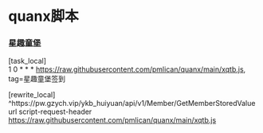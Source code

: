 # quanx脚本

### 星趣童堡

[task_local]  
1 0 * * * https://raw.githubusercontent.com/pmlican/quanx/main/xqtb.js, tag=星趣童堡签到

[rewrite_local]  
^https:\/\/pw\.gzych\.vip\/ykb_huiyuan\/api\/v1\/Member\/GetMemberStoredValue url script-request-header https://raw.githubusercontent.com/pmlican/quanx/main/xqtb.js

